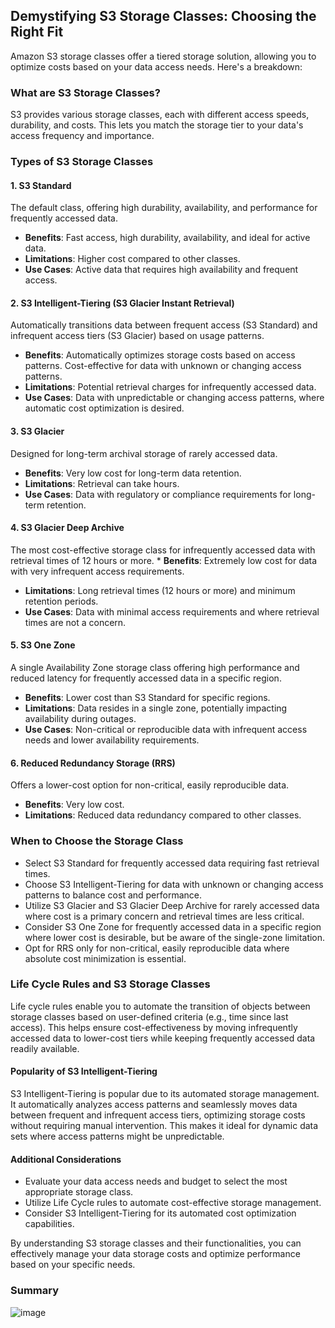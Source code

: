 ## Demystifying S3 Storage Classes: Choosing the Right Fit

Amazon S3 storage classes offer a tiered storage solution, allowing you to optimize costs based on your data access needs. Here's a breakdown:

### What are S3 Storage Classes?
S3 provides various storage classes, each with different access speeds, durability, and costs. This lets you match the storage tier to your data's access frequency and importance.

### Types of S3 Storage Classes
#### 1. S3 Standard
The default class, offering high durability, availability, and performance for frequently accessed data. 
* **Benefits**: Fast access, high durability, availability, and ideal for active data.
* **Limitations**: Higher cost compared to other classes.
* **Use Cases**: Active data that requires high availability and frequent access.

#### 2. S3 Intelligent-Tiering (S3 Glacier Instant Retrieval)
Automatically transitions data between frequent access (S3 Standard) and infrequent access tiers (S3 Glacier) based on usage patterns. 
* **Benefits**: Automatically optimizes storage costs based on access patterns. Cost-effective for data with unknown or changing access patterns. 
* **Limitations**: Potential retrieval charges for infrequently accessed data.
* **Use Cases**: Data with unpredictable or changing access patterns, where automatic cost optimization is desired.

#### 3. S3 Glacier
Designed for long-term archival storage of rarely accessed data.
* **Benefits**: Very low cost for long-term data retention. 
* **Limitations**: Retrieval can take hours.
* **Use Cases**: Data with regulatory or compliance requirements for long-term retention.


#### 4. S3 Glacier Deep Archive
The most cost-effective storage class for infrequently accessed data with retrieval times of 12 hours or more. * **Benefits**: Extremely low cost for data with very infrequent access requirements.
* **Limitations**: Long retrieval times (12 hours or more) and minimum retention periods.
* **Use Cases**: Data with minimal access requirements and where retrieval times are not a concern.

#### 5. S3 One Zone
A single Availability Zone storage class offering high performance and reduced latency for frequently accessed data in a specific region.
* **Benefits**: Lower cost than S3 Standard for specific regions. 
* **Limitations**: Data resides in a single zone, potentially impacting availability during outages.
* **Use Cases**: Non-critical or reproducible data with infrequent access needs and lower availability requirements.

#### 6. Reduced Redundancy Storage (RRS)
Offers a lower-cost option for non-critical, easily reproducible data.
* **Benefits**: Very low cost. 
* **Limitations**: Reduced data redundancy compared to other classes.

### When to Choose the Storage Class
* Select S3 Standard for frequently accessed data requiring fast retrieval times.
* Choose S3 Intelligent-Tiering for data with unknown or changing access patterns to balance cost and performance.
* Utilize S3 Glacier and S3 Glacier Deep Archive for rarely accessed data where cost is a primary concern and retrieval times are less critical.
* Consider S3 One Zone for frequently accessed data in a specific region where lower cost is desirable, but be aware of the single-zone limitation.
* Opt for RRS only for non-critical, easily reproducible data where absolute cost minimization is essential.

### Life Cycle Rules and S3 Storage Classes
Life cycle rules enable you to automate the transition of objects between storage classes based on user-defined criteria (e.g., time since last access). This helps ensure cost-effectiveness by moving infrequently accessed data to lower-cost tiers while keeping frequently accessed data readily available.

#### Popularity of S3 Intelligent-Tiering
S3 Intelligent-Tiering is popular due to its automated storage management. It automatically analyzes access patterns and seamlessly moves data between frequent and infrequent access tiers, optimizing storage costs without requiring manual intervention. This makes it ideal for dynamic data sets where access patterns might be unpredictable.

#### Additional Considerations
* Evaluate your data access needs and budget to select the most appropriate storage class.
* Utilize Life Cycle rules to automate cost-effective storage management.
* Consider S3 Intelligent-Tiering for its automated cost optimization capabilities.

By understanding S3 storage classes and their functionalities, you can effectively manage your data storage costs and optimize performance based on your specific needs.


### Summary
![image](https://i.imgur.com/IejKp1z.png)
